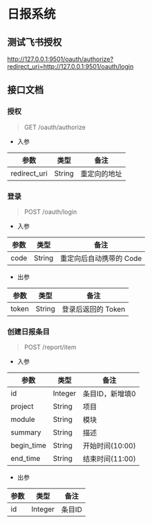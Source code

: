# 日报系统

## 测试飞书授权

http://127.0.0.1:9501/oauth/authorize?redirect_uri=http://127.0.0.1:9501/oauth/login

## 接口文档

### 授权

> GET /oauth/authorize

- 入参

| 参数         | 类型   | 备注         |
| ------------ | ------ | ------------ |
| redirect_uri | String | 重定向的地址 |

### 登录

> POST /oauth/login

- 入参

| 参数 | 类型   | 备注                    |
| ---- | ------ | ----------------------- |
| code | String | 重定向后自动携带的 Code |

- 出参

| 参数  | 类型   | 备注               |
| ----- | ------ | ------------------ |
| token | String | 登录后返回的 Token |

### 创建日报条目

> POST /report/item

- 入参

| 参数       | 类型    | 备注            |
| ---------- | ------- | --------------- |
| id         | Integer | 条目ID，新增填0 |
| project    | String  | 项目            |
| module     | String  | 模块            |
| summary    | String  | 描述            |
| begin_time | String  | 开始时间(10:00) |
| end_time   | String  | 结束时间(11:00) |

- 出参

| 参数 | 类型    | 备注   |
| ---- | ------- | ------ |
| id   | Integer | 条目ID |
